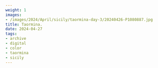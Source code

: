 ```yaml
---
weight: 1
images:
- /images/2024/April/sicily/taormina-day-3/20240426-P1080887.jpg
title: Taormina.
date: 2024-04-27
tags:
- archive
- digital
- color
- taormina
- sicily
---
```


